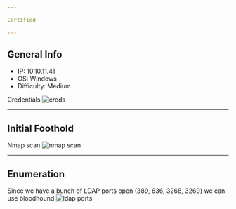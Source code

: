 ```yaml
---

Certified

---
```


## General Info

- IP: 10.10.11.41
- OS: Windows  
- Difficulty: Medium

Credentials
![creds](https://github.com/J4ck3lXploit/HTB-writeups/blob/main/Images/Screenshot%202025-03-10%20114939.png)

---

## Initial Foothold

Nmap scan
![nmap scan](https://github.com/J4ck3lXploit/HTB-writeups/blob/main/Images/Screenshot%202025-03-10%20114956.png)

---

## Enumeration 

Since we have a bunch of LDAP ports open (389, 636, 3268, 3269) we can use bloodhound
![ldap ports](https://github.com/J4ck3lXploit/HTB-writeups/blob/main/Images/Screenshot%202025-03-10%20115008.png)
